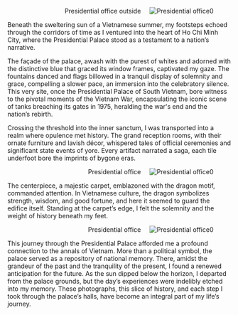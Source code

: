 

<figure style="text-align:right;">
  <img src="https://GeruiXu.github.io/lifetrace/Vietnam/Presidential office1.jpg" style="float:right; margin-left: 20px; margin-bottom: 10px;" alt="Presidential office0">
  <figcaption>Presidential office outside</figcaption>
</figure>

Beneath the sweltering sun of a Vietnamese summer, my footsteps echoed through the corridors of time as I ventured into the heart of Ho Chi Minh City, where the Presidential Palace stood as a testament to a nation’s narrative.

The façade of the palace, awash with the purest of whites and adorned with the distinctive blue that graced its window frames, captivated my gaze. The fountains danced and flags billowed in a tranquil display of solemnity and grace, compelling a slower pace, an immersion into the celebratory silence. This very site, once the Presidential Palace of South Vietnam, bore witness to the pivotal moments of the Vietnam War, encapsulating the iconic scene of tanks breaching its gates in 1975, heralding the war's end and the nation’s rebirth.

Crossing the threshold into the inner sanctum, I was transported into a realm where opulence met history. The grand reception rooms, with their ornate furniture and lavish décor, whispered tales of official ceremonies and significant state events of yore. Every artifact narrated a saga, each tile underfoot bore the imprints of bygone eras.

<figure style="text-align:right;">
  <img src="https://GeruiXu.github.io/lifetrace/Vietnam/Presidential office2.jpg" style="float:right; margin-left: 20px; margin-bottom: 10px;" alt="Presidential office0">
  <figcaption>Presidential office</figcaption>
</figure>

The centerpiece, a majestic carpet, emblazoned with the dragon motif, commanded attention. In Vietnamese culture, the dragon symbolizes strength, wisdom, and good fortune, and here it seemed to guard the edifice itself. Standing at the carpet’s edge, I felt the solemnity and the weight of history beneath my feet.

<figure style="text-align:right;">
  <img src="https://GeruiXu.github.io/lifetrace/Vietnam/Presidential office3.jpg" style="float:right; margin-left: 20px; margin-bottom: 10px;" alt="Presidential office0">
  <figcaption>Presidential office</figcaption>
</figure>

This journey through the Presidential Palace afforded me a profound connection to the annals of Vietnam. More than a political symbol, the palace served as a repository of national memory. There, amidst the grandeur of the past and the tranquility of the present, I found a renewed anticipation for the future. As the sun dipped below the horizon, I departed from the palace grounds, but the day’s experiences were indelibly etched into my memory. These photographs, this slice of history, and each step I took through the palace’s halls, have become an integral part of my life’s journey.
